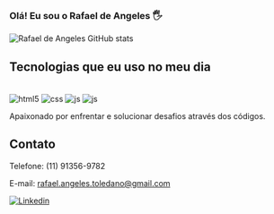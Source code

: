 ### Olá! Eu sou o Rafael de Angeles 🖐️


![Rafael de Angeles GitHub stats](https://github-readme-stats.vercel.app/api?username=RafaeldAngeles&show_icons=true&theme=dracula&count_private=true&theme=onedark)

## Tecnologias que eu uso no meu dia

<div style="display: inline_block"><br/>
<div style="display: inline_block">
  <img align="center" alt="html5" src="https://img.shields.io/badge/HTML5-E34F26?style=for-the-badge&logo=html5&logoColor=white" />
  <img align="center" alt="css" src="https://img.shields.io/badge/CSS3-1572B6?style=for-the-badge&logo=css3&logoColor=white" />
  <img align="center" alt="js" src="https://img.shields.io/badge/JavaScript-F7DF1E?style=for-the-badge&logo=javascript&logoColor=black" />
  <img align="center" alt="js" src="https://img.shields.io/badge/React-20232A?style=for-the-badge&logo=react&logoColor=61DAFB" />
  


Apaixonado por enfrentar e solucionar desafios através dos códigos.

## Contato

Telefone: (11) 91356-9782
  
E-mail: rafael.angeles.toledano@gmail.com
  
[![Linkedin](https://img.shields.io/badge/LinkedIn-0077B5?style=for-the-badge&logo=linkedin&logoColor=white)](https://www.linkedin.com/in/rafael-toledano-91b662250/)
